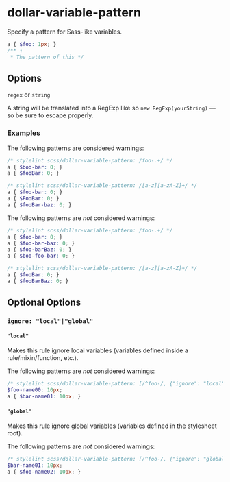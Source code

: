 # dollar-variable-pattern

Specify a pattern for Sass-like variables.

```scss
a { $foo: 1px; }
/** ↑
 * The pattern of this */
```

## Options

`regex` or `string`

A string will be translated into a RegExp like so `new RegExp(yourString)` — so be sure to escape properly.

### Examples


The following patterns are considered warnings:

```scss
/* stylelint scss/dollar-variable-pattern: /foo-.+/ */
a { $boo-bar: 0; }
a { $fooBar: 0; }

/* stylelint scss/dollar-variable-pattern: /[a-z][a-zA-Z]+/ */
a { $foo-bar: 0; }
a { $FooBar: 0; }
a { $fooBar-baz: 0; }
```

The following patterns are *not* considered warnings:

```scss
/* stylelint scss/dollar-variable-pattern: /foo-.+/ */
a { $foo-bar: 0; }
a { $foo-bar-baz: 0; }
a { $foo-barBaz: 0; }
a { $boo-foo-bar: 0; }

/* stylelint scss/dollar-variable-pattern: /[a-z][a-zA-Z]+/ */
a { $fooBar: 0; }
a { $fooBarBaz: 0; }
```

## Optional Options

### `ignore: "local"|"global"`

#### `"local"`

Makes this rule ignore local variables (variables defined inside a rule/mixin/function, etc.).

The following patterns are *not* considered warnings:

```scss
/* stylelint scss/dollar-variable-pattern: [/^foo-/, {"ignore": "local"}] */
$foo-name00: 10px;
a { $bar-name01: 10px; }
```

#### `"global"`

Makes this rule ignore global variables (variables defined in the stylesheet root).

The following patterns are *not* considered warnings:

```scss
/* stylelint scss/dollar-variable-pattern: [/^foo-/, {"ignore": "global"}] */
$bar-name01: 10px;
a { $foo-name02: 10px; }
```
